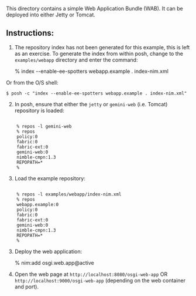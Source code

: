 This directory contains a simple Web Application Bundle (WAB). It can be deployed into either Jetty or Tomcat.

Instructions:
-------------

1. The repository index has not been generated for this example, this is left as an exercise. To generate the index from within posh, change to the `examples/webapp` directory and enter the command:

	% index --enable-ee-spotters webapp.example . index-nim.xml

Or from the O/S shell:

	$ posh -c "index --enable-ee-spotters webapp.example . index-nim.xml"

2. In posh, ensure that either the `jetty` or `gemini-web` (i.e. Tomcat) repository is loaded:
<code>
    % repos -l gemini-web
    % repos
    policy:0
    fabric:0
    fabric-ext:0
    gemini-web:0
    nimble-cmpn:1.3
    REPOPATH=*
    %
</code>

3. Load the example repository:
<code>
    % repos -l examples/webapp/index-nim.xml
    % repos
    webapp.example:0
    policy:0
    fabric:0
    fabric-ext:0
    gemini-web:0
    nimble-cmpn:1.3
    REPOPATH=*
    %
</code>

3. Deploy the web application:

    % nim:add osgi.web.app@active

4. Open the web page at `http://localhost:8080/osgi-web-app` OR `http://localhost:9000/osgi-web-app` (depending on the web container and port).
